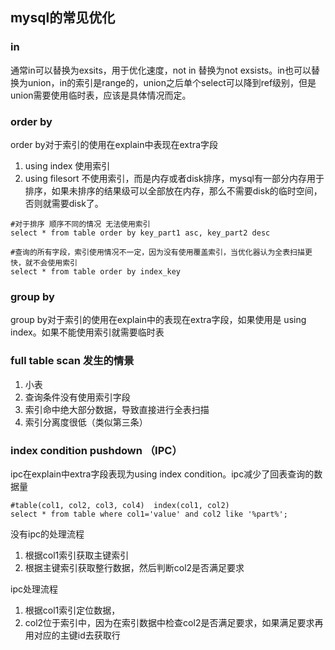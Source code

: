 ## mysql的常见优化

### in

通常in可以替换为exsits，用于优化速度，not in 替换为not exsists。in也可以替换为union，in的索引是range的，union之后单个select可以降到ref级别，但是union需要使用临时表，应该是具体情况而定。

### order   by

order by对于索引的使用在explain中表现在extra字段

1. using index  使用索引
2. using filesort 不使用索引，而是内存或者disk排序，mysql有一部分内存用于排序，如果未排序的结果级可以全部放在内存，那么不需要disk的临时空间，否则就需要disk了。

```mysql
#对于排序 顺序不同的情况 无法使用索引
select * from table order by key_part1 asc, key_part2 desc
```

```mysql
#查询的所有字段，索引使用情况不一定，因为没有使用覆盖索引，当优化器认为全表扫描更快，就不会使用索引
select * from table order by index_key
```



### group by

group by对于索引的使用在explain中的表现在extra字段，如果使用是 using index。如果不能使用索引就需要临时表



### full table scan 发生的情景

1. 小表
2. 查询条件没有使用索引字段
3. 索引命中绝大部分数据，导致直接进行全表扫描
4. 索引分离度很低（类似第三条）



### index condition  pushdown （IPC）

ipc在explain中extra字段表现为using index condition。ipc减少了回表查询的数据量

```mysql
#table(col1, col2, col3, col4)  index(col1, col2)
select * from table where col1='value' and col2 like '%part%';
```

没有ipc的处理流程

1. 根据col1索引获取主键索引
2. 根据主键索引获取整行数据，然后判断col2是否满足要求

ipc处理流程

1. 根据col1索引定位数据，
2. col2位于索引中，因为在索引数据中检查col2是否满足要求，如果满足要求再用对应的主键id去获取行
